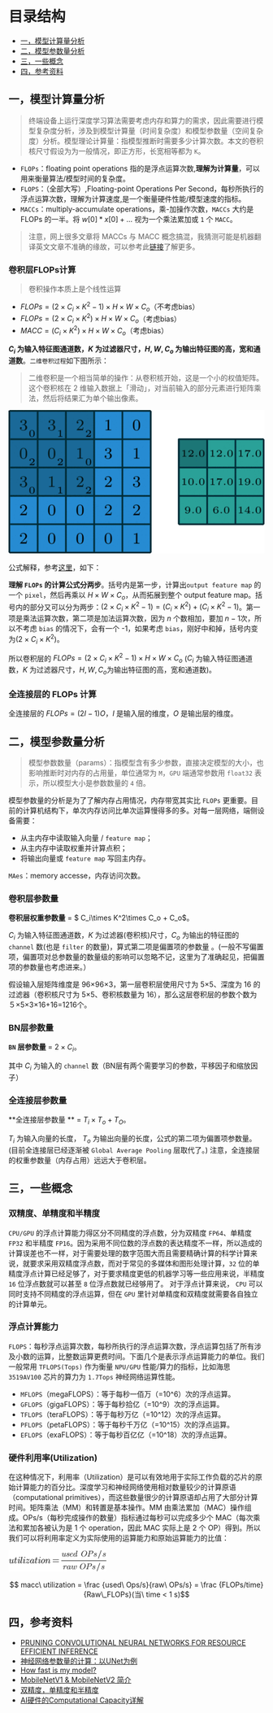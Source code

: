 # 目录结构

* [一，模型计算量分析](#一，模型计算量分析)
* [二，模型参数量分析](#二，模型参数量分析)
* [三，一些概念](#三，一些概念)
* [四，参考资料](#四，参考资料)

## 一，模型计算量分析

> 终端设备上运行深度学习算法需要考虑内存和算力的需求，因此需要进行模型复杂度分析，涉及到模型计算量（时间复杂度）和模型参数量（空间复杂度）分析。模型理论计算量：指模型推断时需要多少计算次数。本文的卷积核尺寸假设为为一般情况，即正方形，长宽相等都为 `K`。

+ `FLOPs`：floating point operations 指的是浮点运算次数,**理解为计算量**，可以用来衡量算法/模型时间的复杂度。
+ `FLOPS`：（全部大写）,Floating-point Operations Per Second，每秒所执行的浮点运算次数，理解为计算速度,是一个衡量硬件性能/模型速度的指标。
+ `MACCs`：multiply-accumulate operations，乘-加操作次数，`MACCs` 大约是 FLOPs 的一半。将 $w[0]*x[0] + ...$ 视为一个乘法累加或 `1` 个 `MACC`。

> 注意，网上很多文章将 MACCs 与 MACC 概念搞混，我猜测可能是机器翻译英文文章不准确的缘故，可以参考此[链接](http://machinethink.net/blog/how-fast-is-my-model/)了解更多。

### 卷积层FLOPs计算

> 卷积操作本质上是个线性运算

+ $FLOPs=(2\times C_i\times K^2-1)\times H\times W\times C_o$（不考虑bias）
+ $FLOPs=(2\times C_i\times K^2)\times H\times W\times C_o$（考虑bias）
+ $MACC=(C_i\times K^2)\times H\times W\times C_o$（考虑bias）

**$C_i$ 为输入特征图通道数，$K$ 为过滤器尺寸，$H,W,C_o$ 为输出特征图的高，宽和通道数**。`二维卷积过程`如下图所示：

> 二维卷积是一个相当简单的操作：从卷积核开始，这是一个小的权值矩阵。这个卷积核在 2 维输入数据上「滑动」，对当前输入的部分元素进行矩阵乘法，然后将结果汇为单个输出像素。

![卷积过程](../images/二维卷积操作动态图.gif)

公式解释，参考[这里](https://zhuanlan.zhihu.com/p/70306015?utm_source=wechat_session&utm_medium=social&utm_oi=571954943427219456)，如下：

**理解 `FLOPs` 的计算公式分两步**。括号内是第一步，计算出`output feature map` 的一个 `pixel`，然后再乘以 $H\times W\times C_o$，从而拓展到整个 output feature map。括号内的部分又可以分为两步：$(2\times C_i\times K^2-1)=(C_i\times K^2) + (C_i\times K^2-1)$。第一项是乘法运算次数，第二项是加法运算次数，因为 $n$ 个数相加，要加 $n-1$次，所以不考虑 `bias` 的情况下，会有一个 -1，如果考虑 `bias`，刚好中和掉，括号内变为$(2\times C_i\times K^2)$。

所以卷积层的 $FLOPs=(2\times C_{i}\times K^2-1)\times H\times W\times C_o$ ($C_i$ 为输入特征图通道数，$K$ 为过滤器尺寸，$H, W, C_o$为输出特征图的高，宽和通道数)。

### 全连接层的 FLOPs 计算

全连接层的 $FLOPs = (2I − 1)O$，$I$ 是输入层的维度，$O$ 是输出层的维度。

## 二，模型参数量分析

> 模型参数数量（params）：指模型含有多少参数，直接决定模型的大小，也影响推断时对内存的占用量，单位通常为 `M`，`GPU` 端通常参数用 `float32` 表示，所以模型大小是参数数量的 `4` 倍。

模型参数量的分析是为了了解内存占用情况，内存带宽其实比 `FLOPs` 更重要。目前的计算机结构下，单次内存访问比单次运算慢得多的多。对每一层网络，端侧设备需要：

+ 从主内存中读取输入向量 / `feature map`；
+ 从主内存中读取权重并计算点积；
+ 将输出向量或 `feature map` 写回主内存。

`MAes`：memory accesse，内存访问次数。

### 卷积层参数量

**卷积层权重参数量**  =  $ C_i\times K^2\times C_o + C_o$。

$C_i$ 为输入特征图通道数，$K$ 为过滤器(卷积核)尺寸，$C_o$ 为输出的特征图的 `channel` 数(也是 `filter` 的数量)，算式第二项是偏置项的参数量 。(一般不写偏置项，偏置项对总参数量的数量级的影响可以忽略不记，这里为了准确起见，把偏置项的参数量也考虑进来。）

假设输入层矩阵维度是 96×96×3，第一层卷积层使用尺寸为 5×5、深度为 16 的过滤器（卷积核尺寸为 5×5、卷积核数量为 16），那么这层卷积层的参数个数为 ５×5×3×16+16=1216个。

### BN层参数量

**`BN` 层参数量** =  $2\times C_i$。

其中 $C_i$ 为输入的 `channel` 数（BN层有两个需要学习的参数，平移因子和缩放因子）

### 全连接层参数量

**全连接层参数量 ** =  $T_i\times T_o + T_O$。

$T_i$ 为输入向量的长度， $T_o$ 为输出向量的长度，公式的第二项为偏置项参数量。(目前全连接层已经逐渐被 `Global Average Pooling` 层取代了。) 注意，全连接层的权重参数量（内存占用）远远大于卷积层。

## 三，一些概念

### 双精度、单精度和半精度

`CPU/GPU` 的浮点计算能力得区分不同精度的浮点数，分为双精度 `FP64`、单精度 `FP32` 和半精度 `FP16`。因为采用不同位数的浮点数的表达精度不一样，所以造成的计算误差也不一样，对于需要处理的数字范围大而且需要精确计算的科学计算来说，就要求采用双精度浮点数，而对于常见的多媒体和图形处理计算，`32` 位的单精度浮点计算已经足够了，对于要求精度更低的机器学习等一些应用来说，半精度 `16` 位浮点数就可以甚至 `8` 位浮点数就已经够用了。
对于浮点计算来说， `CPU` 可以同时支持不同精度的浮点运算，但在 `GPU` 里针对单精度和双精度就需要各自独立的计算单元。

### 浮点计算能力

`FLOPS`：每秒浮点运算次数，每秒所执行的浮点运算次数，浮点运算包括了所有涉及小数的运算，比整数运算更费时间。下面几个是表示浮点运算能力的单位。我们一般常用 `TFLOPS(Tops)` 作为衡量 `NPU/GPU` 性能/算力的指标，比如海思 `3519AV100` 芯片的算力为 `1.7Tops` 神经网络运算性能。

+ `MFLOPS`（megaFLOPS）：等于每秒一佰万（=10^6）次的浮点运算。
+ `GFLOPS`（gigaFLOPS）：等于每秒拾亿（=10^9）次的浮点运算。
+ `TFLOPS`（teraFLOPS）：等于每秒万亿（=10^12）次的浮点运算。
+ `PFLOPS`（petaFLOPS）：等于每秒千万亿（=10^15）次的浮点运算。
+ `EFLOPS`（exaFLOPS）：等于每秒百亿亿（=10^18）次的浮点运算。

### 硬件利用率(Utilization)

在这种情况下，利用率（Utilization）是可以有效地用于实际工作负载的芯片的原始计算能力的百分比。深度学习和神经网络使用相对数量较少的计算原语（computational primitives），而这些数量很少的计算原语却占用了大部分计算时间。矩阵乘法（MM）和转置是基本操作。MM 由乘法累加（MAC）操作组成。OPs/s（每秒完成操作的数量）指标通过每秒可以完成多少个 MAC（每次乘法和累加各被认为是 1 个 operation，因此 MAC 实际上是 2 个 OP）得到。所以我们可以将利用率定义为实际使用的运算能力和原始运算能力的比值：

![算力利用率公式](../images/算力利用率计算公式.png)

$$ macc\ utilization = \frac {used\ Ops/s}{raw\ OPs/s} = \frac {FLOPs/time}{Raw\_FLOPs}(当\ time < 1 s)$$

## 四，参考资料

+ [PRUNING CONVOLUTIONAL NEURAL NETWORKS FOR RESOURCE EFFICIENT INFERENCE](https://arxiv.org/pdf/1611.06440.pdf)
+ [神经网络参数量的计算：以UNet为例](https://zhuanlan.zhihu.com/p/57437131)
+ [How fast is my model?](http://machinethink.net/blog/how-fast-is-my-model/)
+ [MobileNetV1 & MobileNetV2 简介](https://blog.csdn.net/mzpmzk/article/details/82976871)
+ [双精度，单精度和半精度](https://blog.csdn.net/sinat_24143931/article/details/78557852?utm_medium=distribute.pc_relevant_t0.none-task-blog-BlogCommendFromMachineLearnPai2-1.nonecase&depth_1-utm_source=distribute.pc_relevant_t0.none-task-blog-BlogCommendFromMachineLearnPai2-1.nonecase)
+ [AI硬件的Computational Capacity详解](https://zhuanlan.zhihu.com/p/27836831)
